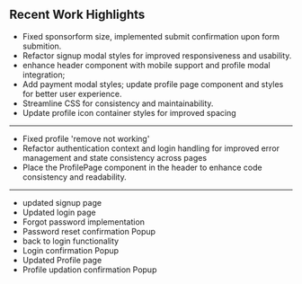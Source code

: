 ## Recent Work Highlights
- Fixed sponsorform size, implemented submit confirmation upon form submition.
- Refactor signup modal styles for improved responsiveness and usability. 
- enhance header component with mobile support and profile modal integration;
- Add payment modal styles; update profile page component and styles for better user experience.
- Streamline CSS for consistency and maintainability.
- Update profile icon container styles for improved spacing
---
- Fixed profile 'remove not working'
- Refactor authentication context and login handling for improved error management and state consistency across pages
- Place the ProfilePage component in the header to enhance code consistency and readability.
---
- updated signup page
- Updated login page
- Forgot password implementation 
- Password reset confirmation Popup
- back to login functionality 
- Login confirmation Popup
- Updated Profile page
- Profile updation confirmation Popup
